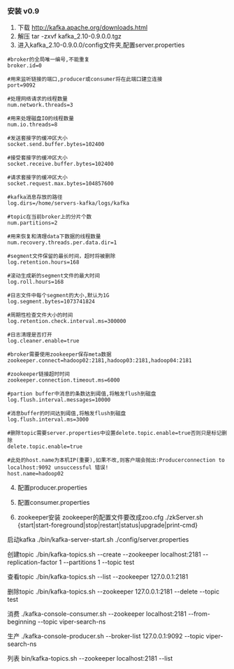 ### 安装 v0.9

1. 下载 http://kafka.apache.org/downloads.html
2. 解压 tar -zxvf kafka_2.10-0.9.0.0.tgz 
3. 进入kafka_2.10-0.9.0.0/config文件夹,配置server.properties
```
#broker的全局唯一编号,不能重复
broker.id=0

#用来监听链接的端口,producer或consumer将在此端口建立连接
port=9092

#处理网络请求的线程数量
num.network.threads=3

#用来处理磁盘IO的线程数量
num.io.threads=8

#发送套接字的缓冲区大小
socket.send.buffer.bytes=102400

#接受套接字的缓冲区大小
socket.receive.buffer.bytes=102400

#请求套接字的缓冲区大小
socket.request.max.bytes=104857600

#kafka消息存放的路径
log.dirs=/home/servers-kafka/logs/kafka

#topic在当前broker上的分片个数
num.partitions=2

#用来恢复和清理data下数据的线程数量
num.recovery.threads.per.data.dir=1

#segment文件保留的最长时间，超时将被删除
log.retention.hours=168

#滚动生成新的segment文件的最大时间
log.roll.hours=168

#日志文件中每个segment的大小,默认为1G
log.segment.bytes=1073741824

#周期性检查文件大小的时间
log.retention.check.interval.ms=300000

#日志清理是否打开
log.cleaner.enable=true

#broker需要使用zookeeper保存meta数据
zookeeper.connect=hadoop02:2181,hadoop03:2181,hadoop04:2181

#zookeeper链接超时时间
zookeeper.connection.timeout.ms=6000

#partion buffer中消息的条数达到阈值,将触发flush到磁盘
log.flush.interval.messages=10000

#消息buffer的时间达到阈值,将触发flush到磁盘
log.flush.interval.ms=3000

#删除topic需要server.properties中设置delete.topic.enable=true否则只是标记删除
delete.topic.enable=true
 
#此处的host.name为本机IP(重要),如果不改,则客户端会抛出:Producerconnection to localhost:9092 unsuccessful 错误!
host.name=hadoop02
```

4. 配置producer.properties
5. 配置consumer.properties

6. zookeeper安装
zookeeper的配置文件要改成zoo.cfg
./zkServer.sh {start|start-foreground|stop|restart|status|upgrade|print-cmd}

启动kafka
./bin/kafka-server-start.sh ./config/server.properties

创建topic
./bin/kafka-topics.sh --create --zookeeper localhost:2181 --replication-factor 1 --partitions 1 --topic test

查看topic
./bin/kafka-topics.sh --list --zookeeper 127.0.0.1:2181

删除topic
./bin/kafka-topics.sh --zookeeper 127.0.0.1:2181 --delete --topic test

消费
./kafka-console-consumer.sh --zookeeper localhost:2181 --from-beginning --topic viper-search-ns

生产
./kafka-console-producer.sh --broker-list 127.0.0.1:9092 --topic viper-search-ns

列表
bin/kafka-topics.sh --zookeeper localhost:2181 --list